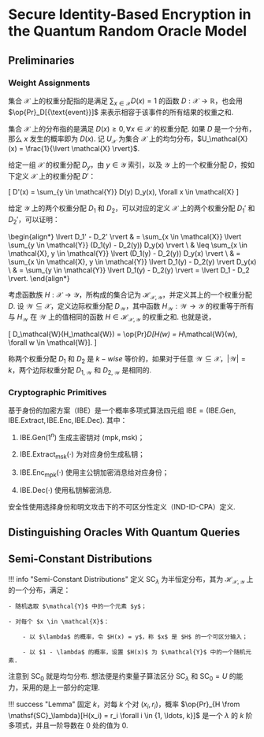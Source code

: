 # Secure Identity-Based Encryption in the Quantum Random Oracle Model

## Preliminaries

### Weight Assignments

集合 $\mathcal{X}$ 上的权重分配指的是满足 $\sum_{x \in \mathcal{X}} D(x) = 1$ 的函数 $D: \mathcal{X} \to \mathbb{R}$，也会用 $\op{Pr}_D[{\text{event}}]$ 来表示相容于该事件的所有结果的权重之和.

集合 $\mathcal{X}$ 上的分布指的是满足 $D(x) \geq 0, \forall x \in \mathcal{X}$ 的权重分配. 如果 $D$ 是一个分布，那么 $x$ 发生的概率即为 $D(x)$. 记 $U_\mathcal{X}$ 为集合 $\mathcal{X}$ 上的均匀分布，$U_\mathcal{X}(x) = \frac{1}{\lvert \mathcal{X} \rvert}$.

给定一组 $\mathcal{X}$ 的权重分配 $D_y$，由 $y \in \mathcal{Y}$ 索引，以及 $\mathcal{Y}$ 上的一个权重分配 $D$，按如下定义 $\mathcal{X}$ 上的权重分配 $D'$：

\[
    D'(x) = \sum_{y \in \mathcal{Y}} D(y) D_y(x), \forall x \in \mathcal{X}
\]

给定 $\mathcal{Y}$ 上的两个权重分配 $D_1$ 和 $D_2$，可以对应的定义 $\mathcal{X}$ 上的两个权重分配 $D_1'$ 和 $D_2'$，可以证明：

\begin{align*}
    \lvert D_1' - D_2' \rvert & = \sum_{x \in \mathcal{X}} \lvert \sum_{y \in \mathcal{Y}} (D_1(y) - D_2(y)) D_y(x) \rvert \\
    & \leq \sum_{x \in \mathcal{X}, y \in \mathcal{Y}} \lvert (D_1(y) - D_2(y)) D_y(x) \rvert \\
    & = \sum_{x \in \mathcal{X}, y \in \mathcal{Y}} \lvert D_1(y) - D_2(y) \rvert D_y(x) \\
    & = \sum_{y \in \mathcal{Y}} \lvert D_1(y) - D_2(y) \rvert = \lvert D_1 - D_2 \rvert.
\end{align*}

考虑函数族 $H: \mathcal{X} \to \mathcal{Y}$，所构成的集合记为 $\mathcal{H}_{\mathcal{X}, \mathcal{Y}}$，并定义其上的一个权重分配 $D$. 设 $\mathcal{W} \subseteq \mathcal{X}$，定义边际权重分配 $D_\mathcal{W}$，其中函数 $H_\mathcal{W}: \mathcal{W} \to \mathcal{Y}$ 的权重等于所有与 $H_\mathcal{W}$ 在 $\mathcal{W}$ 上的值相同的函数 $H \in \mathcal{H}_{\mathcal{X}, \mathcal{Y}}$ 的权重之和. 也就是说，

\[
    D_\mathcal{W}(H_\mathcal{W}) = \op{Pr}_D[H(w) = H_\mathcal{W}(w), \forall w \in \mathcal{W}].
\]

称两个权重分配 $D_1$ 和 $D_2$ 是 $k-wise$ 等价的，如果对于任意 $\mathcal{W} \subseteq \mathcal{X}$，$\lvert \mathcal{W} \rvert = k$，两个边际权重分配 $D_{1, \mathcal{W}}$ 和 $D_{2, \mathcal{W}}$ 是相同的. 

### Cryptographic Primitives

基于身份的加密方案（IBE）是一个概率多项式算法四元组 $\mathsf{IBE} = (\mathsf{IBE.Gen}, \mathsf{IBE.Extract}, \mathsf{IBE.Enc}, \mathsf{IBE.Dec})$. 其中：

1. $\mathsf{IBE.Gen}(1^n)$ 生成主密钥对 $(\mathsf{mpk}, \mathsf{msk})$；

2. $\mathsf{IBE.Extract}_\mathsf{msk}(\cdot)$ 为对应身份生成私钥；

3. $\mathsf{IBE.Enc}_{\mathsf{mpk}}(\cdot)$ 使用主公钥加密消息给对应身份；

4. $\mathsf{IBE.Dec}(\cdot)$ 使用私钥解密消息.

安全性使用选择身份和明文攻击下的不可区分性定义（IND-ID-CPA）定义.

## Distinguishing Oracles With Quantum Queries

## Semi-Constant Distributions

!!! info "Semi-Constant Distributions"
    定义 $\mathsf{SC}_\lambda$ 为半恒定分布，其为 $\mathcal{H}_{\mathcal{X}, \mathcal{Y}}$ 上的一个分布，满足：

    - 随机选取 $\mathcal{Y}$ 中的一个元素 $y$；

    - 对每个 $x \in \mathcal{X}$：

        - 以 $\lambda$ 的概率，令 $H(x) = y$，称 $x$ 是 $H$ 的一个可区分输入；

        - 以 $1 - \lambda$ 的概率，设置 $H(x)$ 为 $\mathcal{Y}$ 中的一个随机元素.

注意到 $\mathsf{SC}_0$ 就是均匀分布. 想法便是约束量子算法区分 $\mathsf{SC}_\lambda$ 和 $\mathsf{SC}_0 = U$ 的能力，采用的是上一部分的定理.

!!! success "Lemma"
    固定 $k$，对每 $k$ 个对 $(x_i, r_i)$，概率 $\op{Pr}_{H \from \mathsf{SC}_\lambda}[H(x_i) = r_i \forall i \in {1, \ldots, k}]$ 是一个 $\lambda$ 的 $k$ 阶多项式，并且一阶导数在 $0$ 处的值为 $0$.